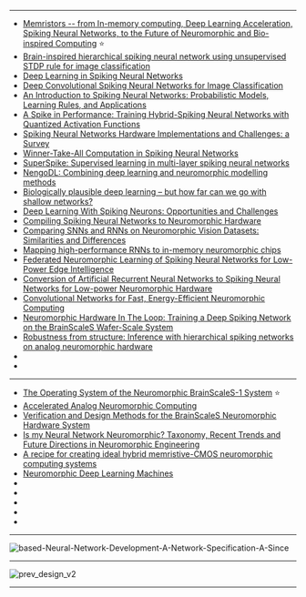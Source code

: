 -----------------
- [Memristors -- from In-memory computing, Deep Learning Acceleration, Spiking Neural Networks, to the Future of Neuromorphic and Bio-inspired Computing](https://arxiv.org/abs/2004.14942v1) :star:
- [Brain-inspired hierarchical spiking neural network using unsupervised STDP rule for image classification](https://www.semanticscholar.org/paper/Brain-inspired-hierarchical-spiking-neural-network-Liu-Huo/559a6aef1f67c1c6efa42ef3d93e92ca969853f0)
- [Deep Learning in Spiking Neural Networks](https://arxiv.org/pdf/1804.08150.pdf)
- [Deep Convolutional Spiking Neural Networks
for Image Classification](https://arxiv.org/pdf/1903.12272.pdf)
- [An Introduction to Spiking Neural Networks: Probabilistic Models, Learning Rules, and Applications](https://arxiv.org/abs/1812.03929)
- [A Spike in Performance: Training Hybrid-Spiking Neural Networks
with Quantized Activation Functions
](https://arxiv.org/pdf/2002.03553.pdf)
- [Spiking Neural Networks Hardware Implementations and
Challenges: a Survey](https://arxiv.org/ftp/arxiv/papers/2005/2005.01467.pdf)
- [Winner-Take-All Computation in Spiking Neural Networks](https://arxiv.org/abs/1904.12591)
- [SuperSpike: Supervised learning in multi-layer spiking neural networks](https://arxiv.org/pdf/1705.11146.pdf)
- [NengoDL: Combining deep learning and
neuromorphic modelling methods](https://arxiv.org/pdf/1805.11144.pdf)
- [Biologically plausible deep learning – but how far can we go with
shallow networks?](https://arxiv.org/pdf/1905.04101.pdf)
- [Deep Learning With Spiking Neurons: Opportunities and Challenges](https://www.ncbi.nlm.nih.gov/pmc/articles/PMC6209684/)
- [Compiling Spiking Neural Networks to Neuromorphic Hardware](https://arxiv.org/abs/2004.03717v2)
- [Comparing SNNs and RNNs on Neuromorphic Vision Datasets: Similarities and Differences](https://arxiv.org/abs/2005.02183v1)
- [Mapping high-performance RNNs to in-memory neuromorphic chips](https://arxiv.org/abs/1905.10692v4)
- [Federated Neuromorphic Learning of Spiking Neural Networks for Low-Power Edge Intelligence](https://arxiv.org/abs/1910.09594v1)
- [Conversion of Artificial Recurrent Neural Networks to Spiking Neural Networks for Low-power Neuromorphic Hardware](https://arxiv.org/abs/1601.04187v1)
- [Convolutional Networks for Fast, Energy-Efficient Neuromorphic Computing](https://arxiv.org/abs/1603.08270v2)
- [Neuromorphic Hardware In The Loop: Training a Deep Spiking Network on the BrainScaleS Wafer-Scale System](https://arxiv.org/abs/1703.01909v1)
- [Robustness from structure: Inference with hierarchical spiking networks on analog neuromorphic hardware](https://arxiv.org/abs/1703.04145v1)
- []()
- []()
----------
- [The Operating System of the Neuromorphic BrainScaleS-1 System](https://arxiv.org/abs/2003.13749v1) :star:
- [Accelerated Analog Neuromorphic Computing](https://arxiv.org/abs/2003.11996v1)
- [Verification and Design Methods for the BrainScaleS Neuromorphic Hardware System](https://arxiv.org/abs/2003.11455v1)
- [Is my Neural Network Neuromorphic? Taxonomy, Recent Trends and Future Directions in Neuromorphic Engineering](https://arxiv.org/abs/2002.11945v1)
- [A recipe for creating ideal hybrid memristive-CMOS neuromorphic computing systems](https://arxiv.org/abs/1912.05637v1)
- [Neuromorphic Deep Learning Machines](https://arxiv.org/abs/1612.05596v2)
- []()
- []()
- []()
- []()
- []()

-------------
![based-Neural-Network-Development-A-Network-Specification-A-Since](https://www.researchgate.net/profile/Micah_Richert/publication/220885927/figure/fig3/AS:645362712850452@1530877869851/Framework-for-Spike-based-Neural-Network-Development-A-Network-Specification-A-Since.png)

------------

![prev_design_v2](https://storage.googleapis.com/groundai-web-prod/media/users/user_14/project_411723/images/figs/prev_design_v2.png)

------------
